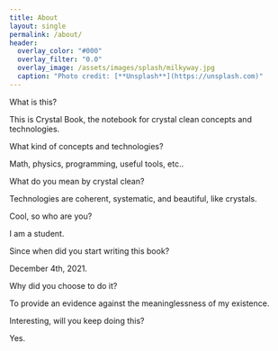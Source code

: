 ```yaml
---
title: About
layout: single
permalink: /about/
header:
  overlay_color: "#000"
  overlay_filter: "0.0"
  overlay_image: /assets/images/splash/milkyway.jpg
  caption: "Photo credit: [**Unsplash**](https://unsplash.com)"
---
```


What is this?  

This is Crystal Book, the notebook for crystal clean concepts and technologies.  

What kind of concepts and technologies?  

Math, physics, programming, useful tools, etc..  

What do you mean by crystal clean?

Technologies are coherent, systematic, and beautiful, like crystals.  

Cool, so who are you?  

I am a student.  

Since when did you start writing this book?  

December 4th, 2021.  

Why did you choose to do it?  

To provide an evidence against the meaninglessness of my existence.  

Interesting, will you keep doing this?  

Yes.

